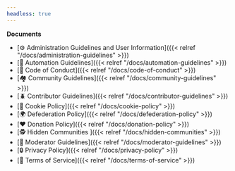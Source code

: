 ```yaml
---
headless: true
---
```


**Documents**

- [⚙️ Administration Guidelines and User Information]({{< relref "/docs/administration-guidelines" >}})
- [🤖 Automation Guidelines]({{< relref "/docs/automation-guidelines" >}})
- [🤝 Code of Conduct]({{< relref "/docs/code-of-conduct" >}})
- [🏘️ Community Guidelines]({{< relref "/docs/community-guidelines" >}})
- [🪲 Contributor Guidelines]({{< relref "/docs/contributor-guidelines" >}})
- [🍪 Cookie Policy]({{< relref "/docs/cookie-policy" >}})
- [🌍 Defederation Policy]({{< relref "/docs/defederation-policy" >}})
- [❤️ Donation Policy]({{< relref "/docs/donation-policy" >}})
- [🕵️ Hidden Communities ]({{< relref "/docs/hidden-communities" >}})
- [🏡 Moderator Guidelines]({{< relref "/docs/moderator-guidelines" >}})
- [🔒 Privacy Policy]({{< relref "/docs/privacy-policy" >}})
- [📜 Terms of Service]({{< relref "/docs/terms-of-service" >}})
  <br/>
